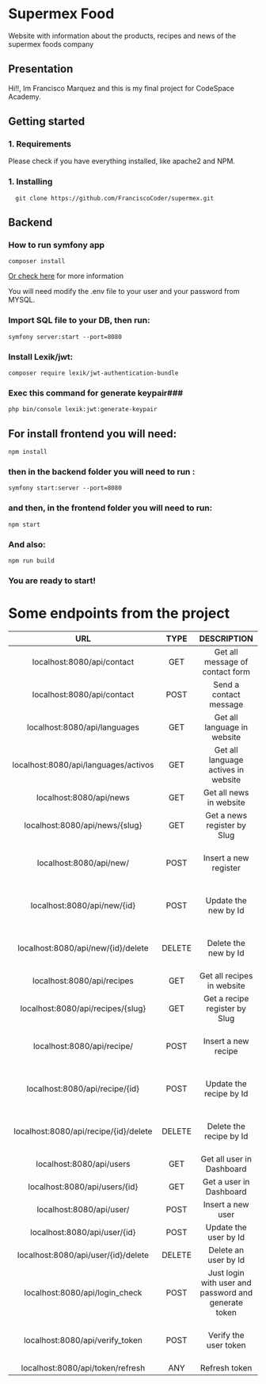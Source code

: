 # Supermex Food #
Website with information about the products, recipes and news of the supermex foods company

## Presentation ##

Hi!!, Im Francisco Marquez and this is my final project for CodeSpace Academy.

## Getting started ##

### 1. Requirements ### 

Please check if you have everything installed, like apache2 and NPM.

### 1. Installing ### 

```
  git clone https://github.com/FranciscoCoder/supermex.git
```

## Backend ##

### How to run symfony app ###

```
composer install
````
[Or check here](https://symfony.com/doc/current/setup.html) for more information

You will need modify the .env file to your user and your password from MYSQL.

### Import SQL file to your DB, then run: ### 

```
symfony server:start --port=8080
````

### Install Lexik/jwt: ###
```
composer require lexik/jwt-authentication-bundle
````

### Exec this command for generate keypair###
````
php bin/console lexik:jwt:generate-keypair
````

## For install frontend you will need: ##

```
npm install
```

### then in the backend folder you will need to run : ###

```
symfony start:server --port=8080
````

### and then, in the frontend folder you will need to run: ###

```
npm start
````
### And also: ### 
```
npm run build
````
### You are ready to start! ### 

# Some endpoints from the project #

| URL | TYPE | DESCRIPTION | ROLE |
| :-------: | :------: | :------: | :-------: |
| localhost:8080/api/contact | GET | Get all message of contact form | Admin, Super Admin |
| localhost:8080/api/contact | POST | Send a contact message | Public |
| localhost:8080/api/languages | GET | Get all language in website | Public |
| localhost:8080/api/languages/activos | GET | Get all language actives in website | Public |
| localhost:8080/api/news | GET | Get all news in website | Public |
| localhost:8080/api/news/{slug} | GET | Get a news register by Slug | Public |
| localhost:8080/api/new/ | POST | Insert a new register | Super Admin, Admin, Bloguero |
| localhost:8080/api/new/{id} | POST | Update the new by Id | Super Admin, Admin, Bloguero |
| localhost:8080/api/new/{id}/delete | DELETE | Delete the new by Id | Super Admin, Admin, Bloguero |
| localhost:8080/api/recipes | GET | Get all recipes in website | Public |
| localhost:8080/api/recipes/{slug} | GET | Get a recipe register by Slug | Public |
| localhost:8080/api/recipe/ | POST | Insert a new recipe | Super Admin, Admin, Bloguero |
| localhost:8080/api/recipe/{id} | POST | Update the recipe by Id | Super Admin, Admin, Bloguero |
| localhost:8080/api/recipe/{id}/delete | DELETE | Delete the recipe by Id | Super Admin, Admin, Bloguero |
| localhost:8080/api/users | GET | Get all user in Dashboard | Super Admin |
| localhost:8080/api/users/{id} | GET | Get a user in Dashboard | Super Admin |
| localhost:8080/api/user/ | POST | Insert a new user | Super Admin |
| localhost:8080/api/user/{id} | POST | Update the user by Id | Super Admin |
| localhost:8080/api/user/{id}/delete | DELETE | Delete an user by Id | Super Admin |
| localhost:8080/api/login_check | POST | Just login with user and password and generate token | Super Admin, Admin, Bloguero |
| localhost:8080/api/verify_token | POST | Verify the user token | Super Admin, Admin, Bloguero |
| localhost:8080/api/token/refresh | ANY | Refresh token | Any |